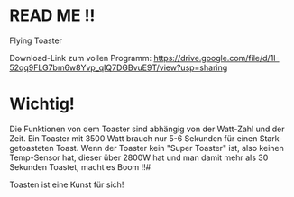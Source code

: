 # READ ME !!
Flying Toaster

Download-Link zum vollen Programm: https://drive.google.com/file/d/1I-52qq9FLG7bm6w8Yvp_qIQ7DGBvuE9T/view?usp=sharing 

# Wichtig!
Die Funktionen von dem Toaster sind abhängig von der Watt-Zahl und der Zeit. Ein Toaster mit 3500 Watt brauch nur 5-6 Sekunden für einen Stark-getoasteten Toast.
Wenn der Toaster kein "Super Toaster" ist, also keinen Temp-Sensor hat, dieser über 2800W hat und man damit mehr als 30 Sekunden Toastet, macht es Boom !!#

Toasten ist eine Kunst für sich!

